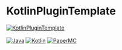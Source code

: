 # KotlinPluginTemplate

[![KotlinPluginTemplate](https://img.shields.io/badge/KotlinPluginTemplate-1.0.3-blue.svg)]()
<br><br> 
[![Java](https://img.shields.io/badge/Java-17-FF7700.svg?logo=java)]()
[![Kotlin](https://img.shields.io/badge/Kotlin-1.8.0-186FCC.svg?logo=kotlin)]()
[![PaperMC](https://img.shields.io/badge/PaperMC-1.19-222222.svg)]()
